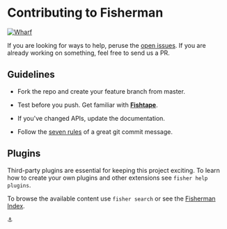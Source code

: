 # Contributing to Fisherman

[![Wharf][wharf-badge]][wharf-link]

If you are looking for ways to help, peruse the [open issues][issues]. If you are already working on something, feel free to send us a PR.

## Guidelines

* Fork the repo and create your feature branch from master.

* Test before you push. Get familiar with **[Fishtape][fishtape]**.

* If you've changed APIs, update the documentation.

* Follow the [seven rules][seven-rules] of a great git commit message.


## Plugins

Third-party plugins are essential for keeping this project exciting. To learn how to create your own plugins and other extensions see `fisher help plugins`.

To browse the available content use `fisher search` or see the [Fisherman Index][fisher-index].

:anchor:


<!-- Links -->

[org]: https://github.com/fisherman

[bugs]: https://github.com/fisherman/fisherman/issues

[issues]: https://github.com/fisherman/fisherman/issues?q=is%3Aopen+is%3Aissue

[fishtape]: https://github.com/fisherman/fishtape

[fish-docs]: http://fishshell.com/docs/current/index.html  

[seven-rules]: http://chris.beams.io/posts/git-commit/#seven-rules

[fisher-index]: https://github.com/fisherman/fisher-index

[wharf-link]: https://fisherman-wharf.herokuapp.com/

[wharf-badge]: https://img.shields.io/badge/wharf-join%20the%20chat-00cc99.svg?style=flat-square
